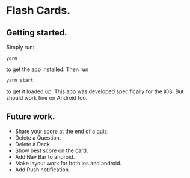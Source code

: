 # Flash Cards.
## Getting started. 
Simply run:
```
yarn
```
to get the app installed. Then run 
```
yarn start 
```
to get it loaded up. This app was developed specifically for the iOS. But should work fine on Android too.

## Future work.
* Share your score at the end of a quiz.
* Delete a Question.
* Delete a Deck.
* Show best score on the card.
* Add Nav Bar to android.
* Make layout work for both ios and android. 
* Add Push notification.